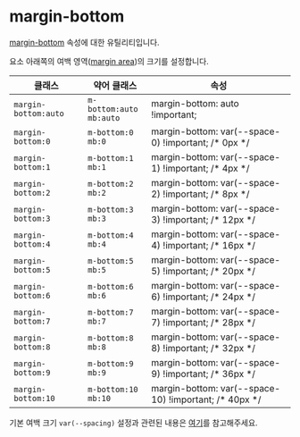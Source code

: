 # margin-bottom

[margin-bottom](https://developer.mozilla.org/en-US/docs/Web/CSS/margin-bottom) 속성에 대한 유틸리티입니다.

요소 아래쪽의 여백 영역([margin area](https://developer.mozilla.org/en-US/docs/Web/CSS/CSS_box_model/Introduction_to_the_CSS_box_model#margin_area))의 크기를 설정합니다.

<table>
  <thead>
    <tr>
      <th scope="col">클래스</th>
      <th scope="col">약어 클래스</th>
      <th scope="col">속성</th>
    </tr>
  </thead>
  <tbody>
  <tr>
  <td><code>margin-bottom:auto</code></td>
  <td><code>m-bottom:auto</code><br><code>mb:auto</code></td>
  <td><span class="code">margin-bottom: auto !important;</span></td>
</tr>
<tr>
  <td><code>margin-bottom:0</code></td>
  <td><code>m-bottom:0</code><br><code>mb:0</code></td>
  <td><span class="code">margin-bottom: var(--space-0) !important;</span> <span class="c:weak">/* 0px */</span></td>
</tr>
<tr>
  <td><code>margin-bottom:1</code></td>
  <td><code>m-bottom:1</code><br><code>mb:1</code></td>
  <td><span class="code">margin-bottom: var(--space-1) !important;</span> <span class="c:weak">/* 4px */</span></td>
</tr>
<tr>
  <td><code>margin-bottom:2</code></td>
  <td><code>m-bottom:2</code><br><code>mb:2</code></td>
  <td><span class="code">margin-bottom: var(--space-2) !important;</span> <span class="c:weak">/* 8px */</span></td>
</tr>
<tr>
  <td><code>margin-bottom:3</code></td>
  <td><code>m-bottom:3</code><br><code>mb:3</code></td>
  <td><span class="code">margin-bottom: var(--space-3) !important;</span> <span class="c:weak">/* 12px */</span></td>
</tr>
<tr>
  <td><code>margin-bottom:4</code></td>
  <td><code>m-bottom:4</code><br><code>mb:4</code></td>
  <td><span class="code">margin-bottom: var(--space-4) !important;</span> <span class="c:weak">/* 16px */</span></td>
</tr>
<tr>
  <td><code>margin-bottom:5</code></td>
  <td><code>m-bottom:5</code><br><code>mb:5</code></td>
  <td><span class="code">margin-bottom: var(--space-5) !important;</span> <span class="c:weak">/* 20px */</span></td>
</tr>
<tr>
  <td><code>margin-bottom:6</code></td>
  <td><code>m-bottom:6</code><br><code>mb:6</code></td>
  <td><span class="code">margin-bottom: var(--space-6) !important;</span> <span class="c:weak">/* 24px */</span></td>
</tr>
<tr>
  <td><code>margin-bottom:7</code></td>
  <td><code>m-bottom:7</code><br><code>mb:7</code></td>
  <td><span class="code">margin-bottom: var(--space-7) !important;</span> <span class="c:weak">/* 28px */</span></td>
</tr>
<tr>
  <td><code>margin-bottom:8</code></td>
  <td><code>m-bottom:8</code><br><code>mb:8</code></td>
  <td><span class="code">margin-bottom: var(--space-8) !important;</span> <span class="c:weak">/* 32px */</span></td>
</tr>
<tr>
  <td><code>margin-bottom:9</code></td>
  <td><code>m-bottom:9</code><br><code>mb:9</code></td>
  <td><span class="code">margin-bottom: var(--space-9) !important;</span> <span class="c:weak">/* 36px */</span></td>
</tr>
<tr>
  <td><code>margin-bottom:10</code></td>
  <td><code>m-bottom:10</code><br><code>mb:10</code></td>
  <td><span class="code">margin-bottom: var(--space-10) !important;</span> <span class="c:weak">/* 40px */</span></td>
</tr>

  </tbody>

</table>

기본 여백 크기 `var(--spacing)` 설정과 관련된 내용은 [여기](/guide/css-variable-list.html#gap)를 참고해주세요.